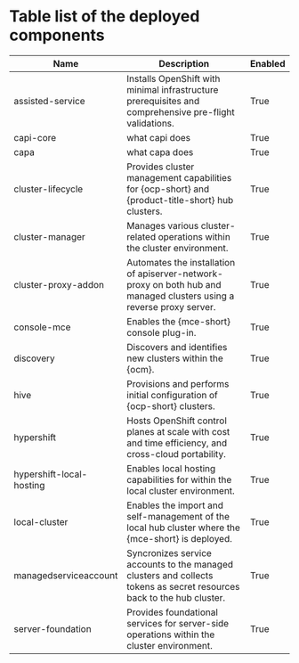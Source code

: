 
# Table list of the deployed components

| Name                      | Description                                                                                                          | Enabled |
|---------------------------|----------------------------------------------------------------------------------------------------------------------|---------|
| assisted-service          | Installs OpenShift with minimal infrastructure prerequisites and comprehensive pre-flight validations.               | True    |
| capi-core | what capi does | True |
| capa | what capa does | True |
| cluster-lifecycle         | Provides cluster management capabilities for {ocp-short} and {product-title-short} hub clusters.                     | True    |
| cluster-manager           | Manages various cluster-related operations within the cluster environment.                                           | True    |
| cluster-proxy-addon       | Automates the installation of apiserver-network-proxy on both hub and managed clusters using a reverse proxy server. | True    |
| console-mce               | Enables the {mce-short} console plug-in.                                                                             | True    |
| discovery                 | Discovers and identifies new clusters within the {ocm}.                                                              | True    |
| hive                      | Provisions and performs initial configuration of {ocp-short} clusters.                                               | True    |
| hypershift                | Hosts OpenShift control planes at scale with cost and time efficiency, and cross-cloud portability.                  | True    |
| hypershift-local-hosting  | Enables local hosting capabilities for within the local cluster environment.                                         | True    |
| local-cluster             | Enables the import and self-management of the local hub cluster where the {mce-short} is deployed.                   | True    |
| managedserviceaccount     | Syncronizes service accounts to the managed clusters and collects tokens as secret resources back to the hub cluster.| True    |
| server-foundation         | Provides foundational services for server-side operations within the cluster environment.                            | True    |
